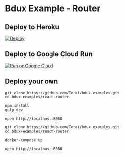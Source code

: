 # Bdux Example - Router

## Deploy to Heroku
[![Deploy](https://www.herokucdn.com/deploy/button.svg)](https://heroku.com/deploy?template=https://github.com/Intai/bdux-examples/tree/react-router)

## Deploy to Google Cloud Run
[![Run on Google Cloud](https://deploy.cloud.run/button.svg)](https://deploy.cloud.run?git_repo=https://github.com/Intai/bdux-examples&dir=react-router)

## Deploy your own
```
git clone https://github.com/Intai/bdux-examples.git
cd bdux-examples/react-router

npm install
gulp dev

open http://localhost:8080
```

```
git clone https://github.com/Intai/bdux-examples.git
cd bdux-examples/react-router

docker-compose up

open http://localhost:8080
```
